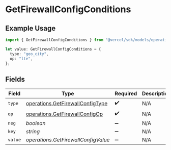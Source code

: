 # GetFirewallConfigConditions

## Example Usage

```typescript
import { GetFirewallConfigConditions } from "@vercel/sdk/models/operations/getfirewallconfig.js";

let value: GetFirewallConfigConditions = {
  type: "geo_city",
  op: "lte",
};
```

## Fields

| Field                                                                                | Type                                                                                 | Required                                                                             | Description                                                                          |
| ------------------------------------------------------------------------------------ | ------------------------------------------------------------------------------------ | ------------------------------------------------------------------------------------ | ------------------------------------------------------------------------------------ |
| `type`                                                                               | [operations.GetFirewallConfigType](../../models/operations/getfirewallconfigtype.md) | :heavy_check_mark:                                                                   | N/A                                                                                  |
| `op`                                                                                 | [operations.GetFirewallConfigOp](../../models/operations/getfirewallconfigop.md)     | :heavy_check_mark:                                                                   | N/A                                                                                  |
| `neg`                                                                                | *boolean*                                                                            | :heavy_minus_sign:                                                                   | N/A                                                                                  |
| `key`                                                                                | *string*                                                                             | :heavy_minus_sign:                                                                   | N/A                                                                                  |
| `value`                                                                              | *operations.GetFirewallConfigValue*                                                  | :heavy_minus_sign:                                                                   | N/A                                                                                  |